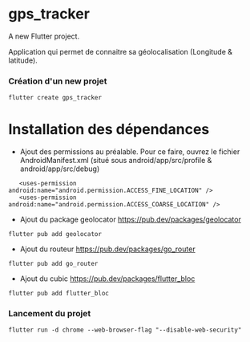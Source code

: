 # gps_tracker

A new Flutter project.

Application qui permet de connaitre sa géolocalisation (Longitude & latitude).

###  Création d'un new projet
````
flutter create gps_tracker
````
# Installation des dépendances

- Ajout des permissions au préalable. Pour ce faire, ouvrez le fichier AndroidManifest.xml (situé sous android/app/src/profile & android/app/src/debug)
 ````
    <uses-permission android:name="android.permission.ACCESS_FINE_LOCATION" />
    <uses-permission android:name="android.permission.ACCESS_COARSE_LOCATION" />
````

- Ajout du package geolocator
https://pub.dev/packages/geolocator

````
flutter pub add geolocator
````

- Ajout du routeur
https://pub.dev/packages/go_router
````
flutter pub add go_router
````

- Ajout du cubic
https://pub.dev/packages/flutter_bloc
````
flutter pub add flutter_bloc
````

### Lancement du projet
````
flutter run -d chrome --web-browser-flag "--disable-web-security"
````

